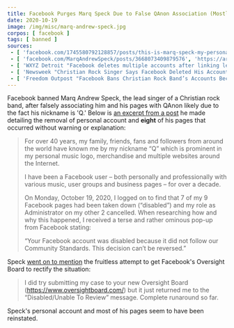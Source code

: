 ```yaml
---
title: Facebook Purges Marq Speck Due to False QAnon Association (Mostly Reinstated)
date: 2020-10-19
image: /img/misc/marq-andrew-speck.jpg
corpos: [ facebook ]
tags: [ banned ]
sources:
 - [ 'facebook.com/1745580792128857/posts/this-is-marq-speck-my-personal-page-has-been-disabled-from-facebook-and-i-do-not/3648574335162817/', 'https://archive.is/Fai7i' ]
 - [ 'facebook.com/MarqAndrewSpeck/posts/3668073409879576', 'https://archive.is/ggUEh' ]
 - [ 'WXYZ Detroit "Facebook deletes multiple accounts after linking lead singer in Christian rock band to QAnon" by Kimberly Craig (27 Oct 2020)', 'https://archive.is/wx3qu' ]
 - [ 'Newsweek "Christian Rock Singer Says Facebook Deleted His Accounts Over False Links To QAnon" by Ewan Palmer (28 Oct 2020)', 'https://archive.is/AIHtg' ]
 - [ 'Freedom Outpost "Facebook Bans Christian Rock Band’s Accounts Because Singer’s Name is Spelled ‘Q AN’" by Warner Todd Huston (29 Oct 2020)', 'https://archive.is/8Z22w' ]
---
```


Facebook banned Marq Andrew Speck, the lead singer of a Christian rock band,
after falsely associating him and his pages with QAnon likely due to the fact
his nickname is 'Q.' Below is [an excerpt from a
post](https://archive.is/ggUEh#selection-1755.1-1767.122) he made detailing the
removal of personal account and **eight** of his pages that occurred without
warning or explanation:

>  For over 40 years, my family, friends, fans and followers from around the
>  world have known me by my nickname “Q” which is prominent in my personal
>  music logo, merchandise and multiple websites around the Internet.
>
>  I have been a Facebook user – both personally and professionally with
>  various music, user groups and business pages – for over a decade.
>
>  On Monday, October 19, 2020, I logged on to find that 7 of my 9 Facebook
>  pages had been taken down (“disabled”) and my role as Administrator on my
>  other 2 cancelled. When researching how and why this happened, I received a
>  terse and rather ominous pop-up from Facebook stating:
>
>  “Your Facebook account was disabled because it did not follow our Community
>  Standards. This decision can’t be reversed.” 

Speck [went on to mention](https://archive.is/ggUEh#selection-1863.1-1867.96)
the fruitless attempt to get Facebook's Oversight Board to rectify the
situation:

> I did try submitting my case to your new Oversight Board
> (https://www.oversightboard.com/) but it just returned me to the
> “Disabled/Unable To Review” message. Complete runaround so far.

Speck's personal account and most of his pages seem to have been reinstated.

